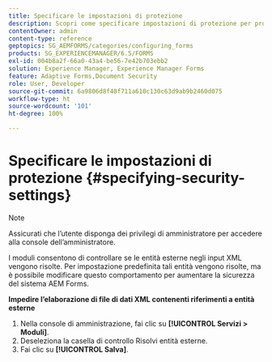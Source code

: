 ```yaml
---
title: Specificare le impostazioni di protezione
description: Scopri come specificare impostazioni di protezione per proteggere i file di dati XML. La funzionalità delle impostazioni di protezione controlla le entità esterne negli input XML.
contentOwner: admin
content-type: reference
geptopics: SG_AEMFORMS/categories/configuring_forms
products: SG_EXPERIENCEMANAGER/6.5/FORMS
exl-id: 004b8a2f-66a0-43a4-be56-7e42b703ebb2
solution: Experience Manager, Experience Manager Forms
feature: Adaptive Forms,Document Security
role: User, Developer
source-git-commit: 6a9806d8f40f711a610c130c63d9ab9b2460d075
workflow-type: ht
source-wordcount: '101'
ht-degree: 100%

---
```


# Specificare le impostazioni di protezione {#specifying-security-settings}

>[!NOTE]
> 
> Assicurati che l’utente disponga dei privilegi di amministratore per accedere alla console dell’amministratore.

I moduli consentono di controllare se le entità esterne negli input XML vengono risolte. Per impostazione predefinita tali entità vengono risolte, ma è possibile modificare questo comportamento per aumentare la sicurezza del sistema AEM Forms.

**Impedire l’elaborazione di file di dati XML contenenti riferimenti a entità esterne**

1. Nella console di amministrazione, fai clic su **[!UICONTROL Servizi > Moduli]**.
1. Deseleziona la casella di controllo Risolvi entità esterne.
1. Fai clic su **[!UICONTROL Salva]**.
